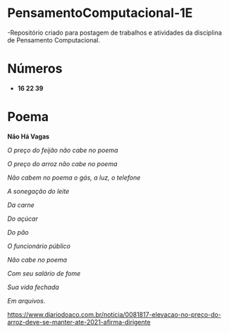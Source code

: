 # PensamentoComputacional-1E

-Repositório criado para postagem de trabalhos e atividades da disciplina de Pensamento Computacional.
#
# Números
- **16 22 39**

# Poema
   **Não Há Vagas**

 _O preço do feijão não cabe no poema_

 _O preço do arroz não cabe no poema_

_Não cabem no poema o gás, a luz, o telefone_

_A sonegação do leite_

_Da carne_

_Do açúcar_

_Do pão_

_O funcionário público_

_Não cabe no poema_

_Com seu salário de fome_

_Sua vida fechada_

_Em arquivos._

https://www.diariodoaco.com.br/noticia/0081817-elevacao-no-preco-do-arroz-deve-se-manter-ate-2021-afirma-dirigente
